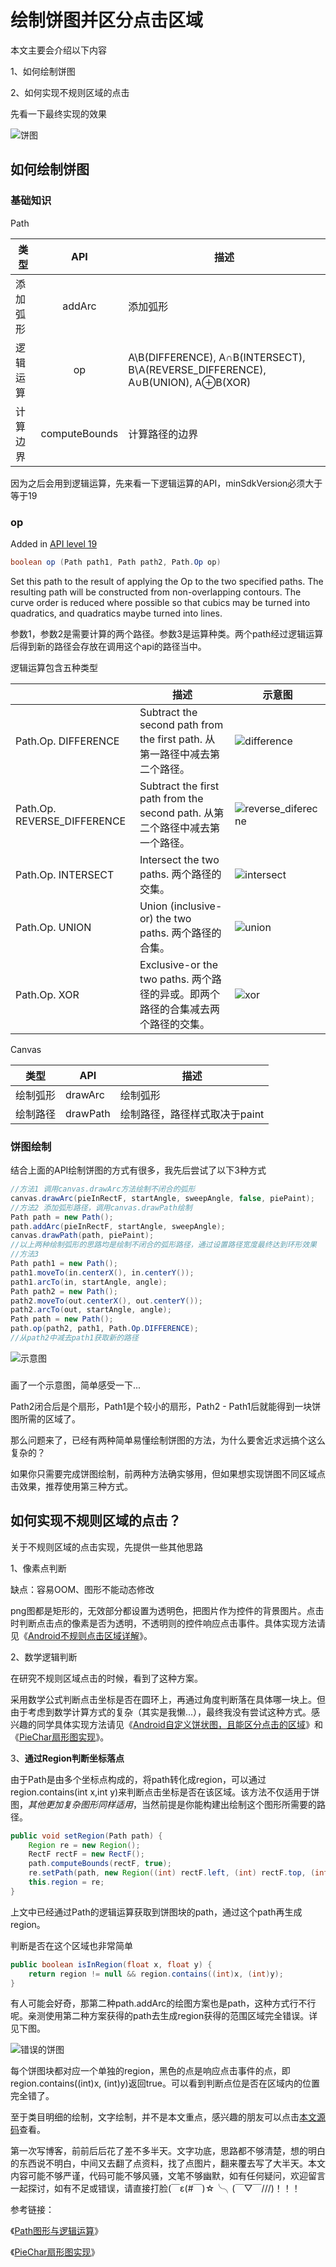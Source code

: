 # 绘制饼图并区分点击区域

本文主要会介绍以下内容

1、如何绘制饼图

2、如何实现不规则区域的点击

先看一下最终实现的效果

![饼图](https://raw.githubusercontent.com/lhc20040808/Pictures/master/res/piechartview/pie.jpg)



## 如何绘制饼图

### 基础知识

Path

| 类型   |      API      | 描述                                       |
| ---- | :-----------: | ---------------------------------------- |
| 添加弧形 |    addArc     | 添加弧形                                     |
| 逻辑运算 |      op       | A\B(DIFFERENCE), A∩B(INTERSECT), B\A(REVERSE_DIFFERENCE), A∪B(UNION), A⊕B(XOR) |
| 计算边界 | computeBounds | 计算路径的边界                                  |



因为之后会用到逻辑运算，先来看一下逻辑运算的API，minSdkVersion必须大于等于19

### op

Added in [API level 19](https://developer.android.com/guide/topics/manifest/uses-sdk-element.html#ApiLevels)

```java
boolean op (Path path1, Path path2, Path.Op op)
```

Set this path to the result of applying the Op to the two specified paths. The resulting path will be constructed from non-overlapping contours. The curve order is reduced where possible so that cubics may be turned into quadratics, and quadratics maybe turned into lines.

参数1，参数2是需要计算的两个路径。参数3是运算种类。两个path经过逻辑运算后得到新的路径会存放在调用这个api的路径当中。

逻辑运算包含五种类型

|                              | 描述                                       | 示意图                                      |
| ---------------------------- | ---------------------------------------- | ---------------------------------------- |
| Path.Op. DIFFERENCE          | Subtract the second path from the first path. 从第一路径中减去第二个路径。 | ![difference](https://raw.githubusercontent.com/lhc20040808/Pictures/master/res/piechartview/difference.png) |
| Path.Op.  REVERSE_DIFFERENCE | Subtract the first path from the second path. 从第二个路径中减去第一个路径。 | ![reverse_diferecne](https://raw.githubusercontent.com/lhc20040808/Pictures/master/res/piechartview/reverse_diferecne.png) |
| Path.Op. INTERSECT           | Intersect the two paths. 两个路径的交集。        | ![intersect](https://raw.githubusercontent.com/lhc20040808/Pictures/master/res/piechartview/intersect.png) |
| Path.Op. UNION               | Union (inclusive-or) the two paths. 两个路径的合集。 | ![union](https://raw.githubusercontent.com/lhc20040808/Pictures/master/res/piechartview/union.png) |
| Path.Op. XOR                 | Exclusive-or the two paths. 两个路径的异或。即两个路径的合集减去两个路径的交集。 | ![xor](https://raw.githubusercontent.com/lhc20040808/Pictures/master/res/piechartview/xor.png) |



Canvas

| 类型   | API      | 描述                |
| ---- | -------- | ----------------- |
| 绘制弧形 | drawArc  | 绘制弧形              |
| 绘制路径 | drawPath | 绘制路径，路径样式取决于paint |



### 饼图绘制

结合上面的API绘制饼图的方式有很多，我先后尝试了以下3种方式

```java
//方法1 调用canvas.drawArc方法绘制不闭合的弧形
canvas.drawArc(pieInRectF, startAngle, sweepAngle, false, piePaint);
//方法2 添加弧形路径，调用canvas.drawPath绘制
Path path = new Path();
path.addArc(pieInRectF, startAngle, sweepAngle);
canvas.drawPath(path, piePaint);
//以上两种绘制弧形的思路均是绘制不闭合的弧形路径，通过设置路径宽度最终达到环形效果
//方法3
Path path1 = new Path();
path1.moveTo(in.centerX(), in.centerY());
path1.arcTo(in, startAngle, angle);
Path path2 = new Path();
path2.moveTo(out.centerX(), out.centerY());
path2.arcTo(out, startAngle, angle);
Path path = new Path();
path.op(path2, path1, Path.Op.DIFFERENCE);
//从path2中减去path1获取新的路径
```

![示意图](https://raw.githubusercontent.com/lhc20040808/Pictures/master/res/piechartview/schematic_drawing.png)

### 

画了一个示意图，简单感受一下...

Path2闭合后是个扇形，Path1是个较小的扇形，Path2 - Path1后就能得到一块饼图所需的区域了。

那么问题来了，已经有两种简单易懂绘制饼图的方法，为什么要舍近求远搞个这么复杂的？

如果你只需要完成饼图绘制，前两种方法确实够用，但如果想实现饼图不同区域点击效果，推荐使用第三种方式。

## 如何实现不规则区域的点击？

关于不规则区域的点击实现，先提供一些其他思路

1、像素点判断 

缺点：容易OOM、图形不能动态修改

png图都是矩形的，无效部分都设置为透明色，把图片作为控件的背景图片。点击时判断点击点的像素是否为透明，不透明则的控件响应点击事件。具体实现方法请见《[Android不规则点击区域详解](http://www.cnblogs.com/vanezkw/p/3806360.html)》。

2、数学逻辑判断

在研究不规则区域点击的时候，看到了这种方案。

采用数学公式判断点击坐标是否在圆环上，再通过角度判断落在具体哪一块上。但由于考虑到数学计算方式的复杂（其实是我懒...），最终我没有尝试这种方式。感兴趣的同学具体实现方法请见《[Android自定义饼状图，且能区分点击的区域](http://www.jianshu.com/p/f50dbae3a07f)》和《[PieChar扇形图实现](http://www.idtkm.com/customview/customview5/)》。

3、**通过Region判断坐标落点**

由于Path是由多个坐标点构成的，将path转化成region，可以通过region.contains(int x,int y)来判断点击坐标是否在该区域。该方法不仅适用于饼图，*其他更加复杂图形同样适用*，当然前提是你能构建出绘制这个图形所需要的路径。

```java
public void setRegion(Path path) {
	Region re = new Region();
	RectF rectF = new RectF();
	path.computeBounds(rectF, true);
	re.setPath(path, new Region((int) rectF.left, (int) rectF.top, (int) rectF.right, (int) rectF.bottom));
	this.region = re;
}
```

上文中已经通过Path的逻辑运算获取到饼图块的path，通过这个path再生成region。

判断是否在这个区域也非常简单

```java
public boolean isInRegion(float x, float y) {
	return region != null && region.contains((int)x, (int)y);
}
```

有人可能会好奇，那第二种path.addArc的绘图方案也是path，这种方式行不行呢。亲测使用第二种方案获得的path去生成region获得的范围区域完全错误。详见下图。

![错误的饼图](https://raw.githubusercontent.com/lhc20040808/Pictures/master/res/piechartview/wrong_pie.jpg)

每个饼图块都对应一个单独的region，黑色的点是响应点击事件的点，即region.contains((int)x, (int)y)返回true。可以看到判断点位是否在区域内的位置完全错了。



至于类目明细的绘制，文字绘制，并不是本文重点，感兴趣的朋友可以点击[本文源码](https://github.com/lhc20040808/PieCharView)查看。



第一次写博客，前前后后花了差不多半天。文字功底，思路都不够清楚，想的明白的东西说不明白，中间又去翻了点资料，找了点图片，翻来覆去写了大半天。本文内容可能不够严谨，代码可能不够风骚，文笔不够幽默，如有任何疑问，欢迎留言一起探讨，如有不足或错误，请直接打脸(￣ε(#￣)☆╰╮(￣▽￣///)！！！



参考链接：

《[Path图形与逻辑运算](http://www.idtkm.com/customview/customview4/)》

《[PieChar扇形图实现](http://www.idtkm.com/customview/customview5/)》

